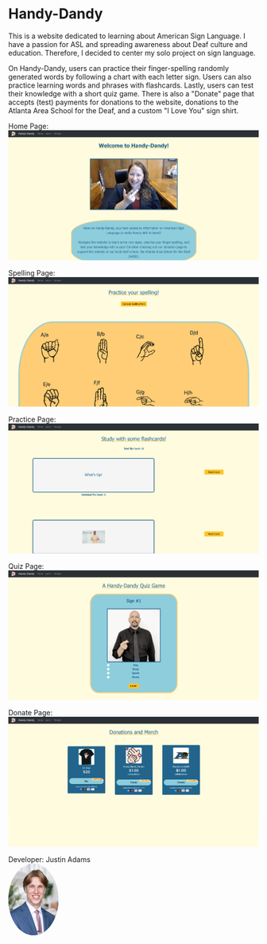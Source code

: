 # Handy-Dandy

This is a website dedicated to learning about American Sign Language. I have a passion for ASL and spreading awareness about Deaf culture and education. Therefore, I decided to center my solo project on sign language.

On Handy-Dandy, users can practice their finger-spelling randomly generated words by following a chart with each letter sign. Users can also practice learning words and phrases with flashcards. Lastly, users can test their knowledge with a short quiz game. There is also a "Donate" page that accepts (test) payments for donations to the website, donations to the Atlanta Area School for the Deaf, and a custom "I Love You" sign shirt.

Home Page:
<img src="./sign-project/src/images/readmeImages/homePage.png" />

Spelling Page:
<img src="./sign-project/src/images/readmeImages/spelling.png" />

Practice Page:
<img src="./sign-project/src/images/readmeImages/flashcards.png" />

Quiz Page:
<img src="./sign-project/src/images/readmeImages/quiz.png" />

Donate Page:
<img src="./sign-project/src/images/readmeImages/donate.png" />

Developer:
Justin Adams
<br />
<img src="./sign-project/src/images/readmeImages/justin.jpeg" style="border-radius: 50%" width="20%"/>